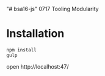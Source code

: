 "# bsa16-js" 0717 Tooling Modularity

# Installation
```
npm install
gulp
```
open http://localhost:47/
